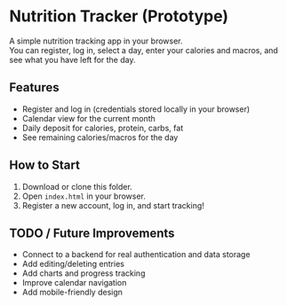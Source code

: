 # Nutrition Tracker (Prototype)

A simple nutrition tracking app in your browser.  
You can register, log in, select a day, enter your calories and macros, and see what you have left for the day.

## Features

- Register and log in (credentials stored locally in your browser)
- Calendar view for the current month
- Daily deposit for calories, protein, carbs, fat
- See remaining calories/macros for the day

## How to Start

1. Download or clone this folder.
2. Open `index.html` in your browser.
3. Register a new account, log in, and start tracking!

## TODO / Future Improvements

- Connect to a backend for real authentication and data storage
- Add editing/deleting entries
- Add charts and progress tracking
- Improve calendar navigation
- Add mobile-friendly design

